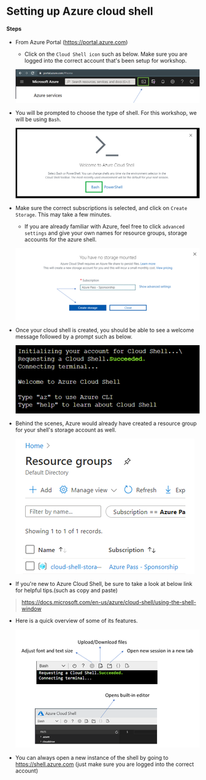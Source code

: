 # Setting up Azure cloud shell

#### Steps

* From Azure Portal (https://portal.azure.com)

    * Click on the `Cloud Shell icon` such as below. Make sure you are logged into the correct account that's been setup for workshop.   

    ![Azure Subscription Pass Website](./assets/cloud_shell_button.png)
    
* You will be prompted to choose the type of shell. For this workshop, we will be using `Bash`. 

    ![Azure Subscription Pass Website](./assets/cloud_shell_options.png)

* Make sure the correct subscriptions is selected, and click on `Create Storage`. This may take a few minutes.

    * If you are already familiar with Azure, feel free to click `advanced settings` and give your own names for resource groups, storage accounts for the azure shell.

    ![Azure Subscription Pass Website](./assets/azure_shell_create_storage_default.png)

* Once your cloud shell is created, you should be able to see a welcome message followed by a prompt such as below.

    ![Azure Subscription Pass Website](./assets/cloud_shell_welcome.png)

* Behind the scenes, Azure would already have created a resource group for your shell's storage account as well.

    ![Azure Subscription Pass Website](./assets/cloud_shell_rg.png)

* If you're new to Azure Cloud Shell, be sure to take a look at below link for helpful tips.(such as copy and paste)

> https://docs.microsoft.com/en-us/azure/cloud-shell/using-the-shell-window

* Here is a quick overview of some of its features.

    ![Azure Subscription Pass Website](./assets/cloud_shell_menu.png)

* You can always open a new instance of the shell by going to https://shell.azure.com (just make sure you are logged into the correct account)